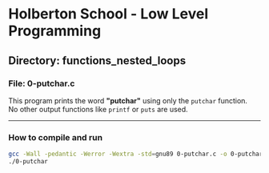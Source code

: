 # Holberton School - Low Level Programming

## Directory: functions_nested_loops

### File: 0-putchar.c

This program prints the word **"putchar"** using only the `putchar` function.  
No other output functions like `printf` or `puts` are used.

---

### How to compile and run

```bash
gcc -Wall -pedantic -Werror -Wextra -std=gnu89 0-putchar.c -o 0-putchar
./0-putchar
